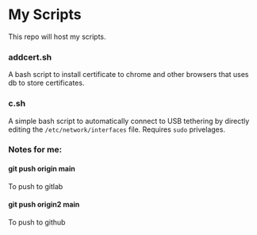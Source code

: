 # My Scripts
This repo will host my scripts.

### addcert.sh
A bash script to install certificate to chrome and other browsers that uses db to store certificates.

### c.sh
A simple bash script to automatically connect to USB tethering by directly editing the `/etc/network/interfaces` file.
Requires `sudo` privelages.

### Notes for me:
#### git push origin main
To push to gitlab
#### git push origin2 main
To push to github
